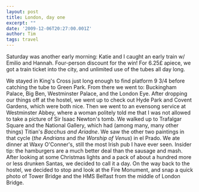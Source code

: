 ```yaml
---
layout: post
title: London, day one
excerpt: ""
date: '2009-12-06T20:27:00.001Z'
author: Tim
tags: travel
---
```


Saturday was another early morning: Katie and I caught an early train w/ Emilio and Hannah. Four-person discount for the win! For 6.25£ apiece, we got a train ticket into the city, and unlimited use of the tubes all day long.  

We stayed in King's Cross just long enough to find platform 9 3/4 before catching the tube to Green Park. From there we went to: Buckingham Palace, Big Ben, Westminster Palace, and the London Eye. After dropping our things off at the hostel, we went up to check out Hyde Park and Covent Gardens, which were both nice. Then we went to an evensong service at Westminster Abbey, where a woman politely told me that I was not allowed to take a picture of Sir Isaac Newton's tomb. We walked up to Trafalgar Square and the National Gallery, which had (among many, many other things) Titian's *Bacchus and Ariadne*. We saw the other two paintings in that cycle (*the Andrians* and *the Worship of Venus*) in el Prado. We ate dinner at Waxy O'Conner's, still the most Irish pub I have ever seen. Insider tip: the hamburgers are a much better deal than the sausage and mash. After looking at some Christmas lights and a pack of about a hundred more or less drunken Santas, we decided to call it a day. On the way back to the hostel, we decided to stop and look at the Fire Monument, and snap a quick photo of Tower Bridge and the HMS Belfast from the middle of London Bridge.
